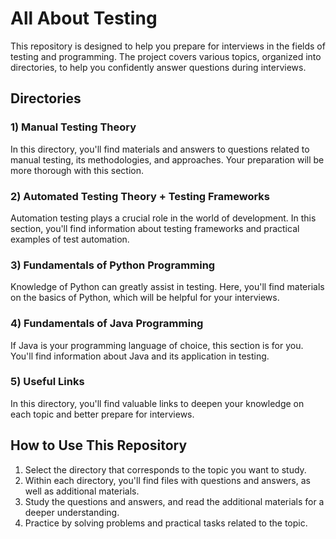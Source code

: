 # All About Testing
This repository is designed to help you prepare for interviews in the fields of testing and programming. The project covers various topics, organized into directories, to help you confidently answer questions during interviews.

## Directories
### 1) Manual Testing Theory
In this directory, you'll find materials and answers to questions related to manual testing, its methodologies, and approaches. Your preparation will be more thorough with this section.

### 2) Automated Testing Theory + Testing Frameworks
Automation testing plays a crucial role in the world of development. In this section, you'll find information about testing frameworks and practical examples of test automation.

### 3) Fundamentals of Python Programming
Knowledge of Python can greatly assist in testing. Here, you'll find materials on the basics of Python, which will be helpful for your interviews.

### 4) Fundamentals of Java Programming
If Java is your programming language of choice, this section is for you. You'll find information about Java and its application in testing.

### 5) Useful Links
In this directory, you'll find valuable links to deepen your knowledge on each topic and better prepare for interviews.

## How to Use This Repository
1. Select the directory that corresponds to the topic you want to study.
2. Within each directory, you'll find files with questions and answers, as well as additional materials.
3. Study the questions and answers, and read the additional materials for a deeper understanding.
4. Practice by solving problems and practical tasks related to the topic.
